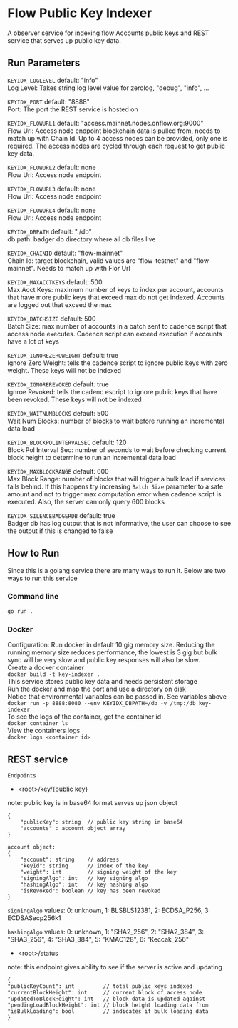 # Flow Public Key Indexer
A observer service for indexing flow Accounts public keys and REST service that serves up public key data.


## Run Parameters
`KEYIDX_LOGLEVEL` default: "info"
<br>Log Level: Takes string log level value for zerolog, "debug", "info", ...</br>

`KEYIDX_PORT` default: "8888"
<br>Port: The port the REST service is hosted on</br>

`KEYIDX_FLOWURL1` default: "access.mainnet.nodes.onflow.org:9000"
<br>Flow Url: Access node endpoint blockchain data is pulled from, needs to match up with Chain Id. Up to 4 access nodes can be provided, only one is required. The access nodes are cycled through each request to get public key data.</br>

`KEYIDX_FLOWURL2` default: none
<br>Flow Url: Access node endpoint</br>

`KEYIDX_FLOWURL3` default: none
<br>Flow Url: Access node endpoint</br>

`KEYIDX_FLOWURL4` default: none
<br>Flow Url: Access node endpoint</br>

`KEYIDX_DBPATH` default: "./db"
<br>db path: badger db directory where all db files live </br>

`KEYIDX_CHAINID` default: "flow-mainnet"
<br>Chain Id: target blockchain, valid values are "flow-testnet" and "flow-mainnet". Needs to match up with Flor Url</br>

`KEYIDX_MAXACCTKEYS` default: 500
<br>Max Acct Keys: maximum number of keys to index per account, accounts that have more public keys that exceed max do not get indexed. Accounts are logged out that exceed the max </br>

`KEYIDX_BATCHSIZE` default: 500
<br>Batch Size: max number of accounts in a batch sent to cadence script that access node executes. Cadence script can exceed execution if accounts have a lot of keys</br>

`KEYIDX_IGNOREZEROWEIGHT` default: true
<br>Ignore Zero Weight: tells the cadence script to ignore public keys with zero weight. These keys will not be indexed</br>

`KEYIDX_IGNOREREVOKED` default: true
<br>Ignroe Revoked: tells the cadenc escript to ignore public keys that have been revoked. These keys will not be indexed</br>

`KEYIDX_WAITNUMBLOCKS` default: 500
<br>Wait Num Blocks: number of blocks to wait before running an incremental data load</br>

`KEYIDX_BLOCKPOLINTERVALSEC` default: 120
<br>Block Pol Interval Sec: number of seconds to wait before checking current block height to determine to run an incremental data load</br>

`KEYIDX_MAXBLOCKRANGE` default: 600
<br>Max Block Range: number of blocks that will trigger a bulk load if services falls behind. If this happens try increasing `Batch Size` parameter to a safe amount and not to trigger max computation error when cadence script is executed. Also, the server can only query 600 blocks</br>

`KEYIDX_SILENCEBADGERDB` default: true
<br>Badger db has log output that is not informative, the user can choose to see the output if this is changed to false</br>


## How to Run
Since this is a golang service there are many ways to run it. Below are two ways to run this service
### Command line
```go run .```
### Docker
Configuration: Run docker in default 10 gig memory size. Reducing the running memory size reduces performance, the lowest is 3 gig but bulk sync will be very slow and public key responses will also be slow.<br>
Create a docker container<br>
```docker build -t key-indexer .``` <br>
This service stores public key data and needs persistent storage <br>
Run the docker and map the port and use a directory on disk<br>
Notice that environmental variables can be passed in. See variables above<br>
```docker run -p 8888:8080 --env KEYIDX_DBPATH=/db -v /tmp:/db key-indexer``` <br>
To see the logs of the container, get the container id <br>
```docker container ls``` <br>
View the containers logs <br>
```docker logs <container id>``` <br>
## REST service
`Endpoints`
* \<root\>/key/{public key}
<p>note: public key is in base64 format
serves up json object</p>

```
{
	"publicKey": string  // public key string in base64
	"accounts" : account object array
}

account object:
{
	"account": string    // address
	"keyId": string      // index of the key
	"weight": int        // signing weight of the key
	"signingAlgo": int   // key signing algo
	"hashingAlgo": int   // key hashing algo
	"isRevoked": boolean // key has been revoked
}
```

`signingAlgo` values: 0: unknown, 1: BLSBLS12381, 2: ECDSA_P256, 3: ECDSASecp256k1

`hashingAlgo` values: 0: unknown, 1: "SHA2_256", 2: "SHA2_384", 3: "SHA3_256", 4: "SHA3_384", 5: "KMAC128", 6: "Keccak_256"

* \<root\>/status
<p>note: this endpoint gives ability to see if the server is active and updating</p>

```
{
"publicKeyCount": int         // total public keys indexed
"currentBlockHeight": int     // current block of access node
"updatedToBlockHeight": int   // block data is updated against
"pendingLoadBlockHeight": int // block height loading data from 
"isBulkLoading": bool         // indicates if bulk loading data
}
```
